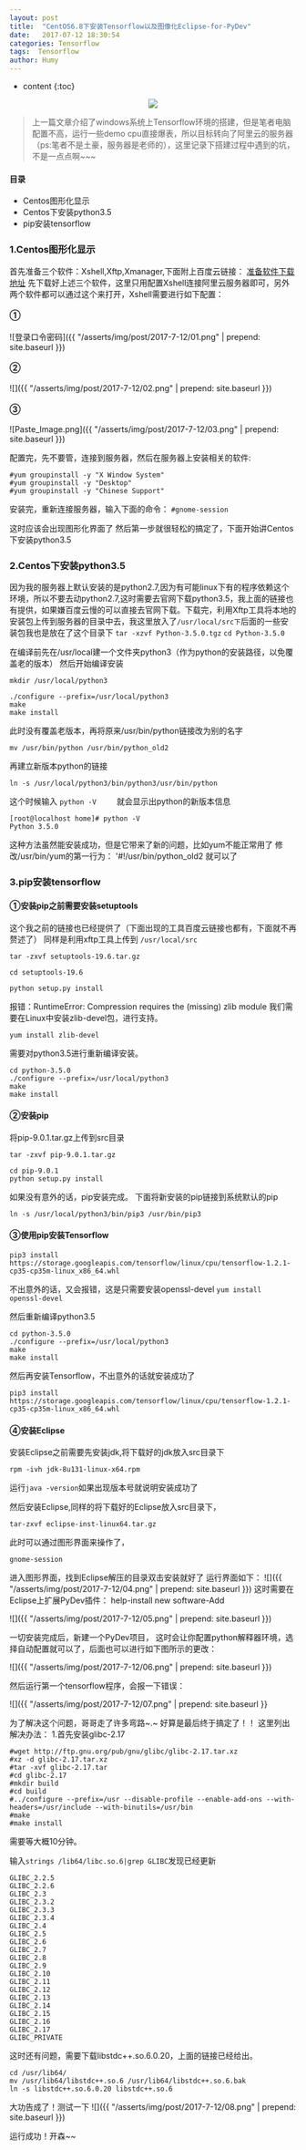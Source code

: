 ```yaml
---
layout: post
title:  "CentOS6.8下安装Tensorflow以及图像化Eclipse-for-PyDev"
date:   2017-07-12 18:30:54
categories: Tensorflow
tags:  Tensorflow
author: Humy
---
```

* content
{:toc}

<center class>
    <img src="{{ "/asserts/img/cover/20.jpg" | prepend: site.baseurl }}"/>
</center>




> 上一篇文章介绍了windows系统上Tensorflow环境的搭建，但是笔者电脑配置不高，运行一些demo cpu直接爆表，所以目标转向了阿里云的服务器（ps:笔者不是土豪，服务器是老师的），这里记录下搭建过程中遇到的坑，不是一点点啊~~~

#### 目录

* Centos图形化显示
* Centos下安装python3.5
* pip安装tensorflow

### 1.Centos图形化显示

首先准备三个软件：Xshell,Xftp,Xmanager,下面附上百度云链接：
[准备软件下载地址](http://pan.baidu.com/s/1eSEdii2)
先下载好上述三个软件，这里只用配置Xshell连接阿里云服务器即可，另外两个软件都可以通过这个来打开，Xshell需要进行如下配置：

#### ①
![登录口令密码]({{ "/asserts/img/post/2017-7-12/01.png" | prepend: site.baseurl }})
 
#### ②
![]({{ "/asserts/img/post/2017-7-12/02.png" | prepend: site.baseurl }})

#### ③
![Paste_Image.png]({{ "/asserts/img/post/2017-7-12/03.png" | prepend: site.baseurl }})

配置完，先不要管，连接到服务器，然后在服务器上安装相关的软件:

```
#yum groupinstall -y "X Window System"
#yum groupinstall -y "Desktop"
#yum groupinstall -y "Chinese Support"
```

安装完，重新连接服务器，输入下面的命令：
`#gnome-session`

这时应该会出现图形化界面了
然后第一步就很轻松的搞定了，下面开始讲Centos下安装python3.5

### 2.Centos下安装python3.5

因为我的服务器上默认安装的是python2.7,因为有可能linux下有的程序依赖这个环境，所以不要去动python2.7,这时需要去官网下载python3.5，我上面的链接也有提供，如果嫌百度云慢的可以直接去官网下载。下载完，利用Xftp工具将本地的安装包上传到服务器的目录中去，我这里放入了`/usr/local/src下`后面的一些安装包我也是放在了这个目录下
`tar -xzvf Python-3.5.0.tgz`
`cd Python-3.5.0`

在编译前先在/usr/local建一个文件夹python3（作为python的安装路径，以免覆盖老的版本）
然后开始编译安装

`mkdir /usr/local/python3`

```
./configure --prefix=/usr/local/python3
make
make install
```

此时没有覆盖老版本，再将原来/usr/bin/python链接改为别的名字

`mv /usr/bin/python /usr/bin/python_old2`

再建立新版本python的链接

`ln -s /usr/local/python3/bin/python3/usr/bin/python`

这个时候输入
`python -V`
　　
就会显示出python的新版本信息

```
[root@localhost home]# python -V
Python 3.5.0
```

这种方法虽然能安装成功，但是它带来了新的问题，比如yum不能正常用了
修改/usr/bin/yum的第一行为：
'#!/usr/bin/python_old2
就可以了

### 3.pip安装tensorflow

#### ①安装pip之前需要安装setuptools

这个我之前的链接也已经提供了（下面出现的工具百度云链接也都有，下面就不再赘述了）
同样是利用xftp工具上传到
`/usr/local/src`

`tar -zxvf setuptools-19.6.tar.gz`

`cd setuptools-19.6`

`python setup.py install`

报错：RuntimeError: Compression requires the (missing) zlib module
我们需要在Linux中安装zlib-devel包，进行支持。

`yum install zlib-devel`

需要对python3.5进行重新编译安装。

```
cd python-3.5.0
./configure --prefix=/usr/local/python3
make
make install
```

#### ②安装pip
将pip-9.0.1.tar.gz上传到src目录

`tar -zxvf pip-9.0.1.tar.gz`

```
cd pip-9.0.1
python setup.py install
```
如果没有意外的话，pip安装完成。
下面将新安装的pip链接到系统默认的pip

`ln -s /usr/local/python3/bin/pip3 /usr/bin/pip3  `

#### ③使用pip安装Tensorflow

```
pip3 install https://storage.googleapis.com/tensorflow/linux/cpu/tensorflow-1.2.1-cp35-cp35m-linux_x86_64.whl
```
不出意外的话，又会报错，这是只需要安装openssl-devel
`yum install openssl-devel`

然后重新编译python3.5

```
cd python-3.5.0
./configure --prefix=/usr/local/python3
make
make install
```

然后再安装Tensorflow，不出意外的话就安装成功了

```
pip3 install https://storage.googleapis.com/tensorflow/linux/cpu/tensorflow-1.2.1-cp35-cp35m-linux_x86_64.whl
```

#### ④安装Eclipse
安装Eclipse之前需要先安装jdk,将下载好的jdk放入src目录下

`rpm -ivh jdk-8u131-linux-x64.rpm`

运行`java -version`如果出现版本号就说明安装成功了

然后安装Eclipse,同样的将下载好的Eclipse放入src目录下，

`tar-zxvf eclipse-inst-linux64.tar.gz`

此时可以通过图形界面来操作了，

`gnome-session`

进入图形界面，找到Eclipse解压的目录双击安装就好了
运行界面如下：
![]({{ "/asserts/img/post/2017-7-12/04.png" | prepend: site.baseurl }})
这时需要在Eclipse上扩展PyDev插件：
help-install new software-Add

![]({{ "/asserts/img/post/2017-7-12/05.png" | prepend: site.baseurl }})


一切安装完成后，新建一个PyDev项目，
这时会让你配置python解释器环境，选择自动配置就可以了，后面也可以进行如下图所示的更改：

![]({{ "/asserts/img/post/2017-7-12/06.png" | prepend: site.baseurl }})

然后运行第一个tensorflow程序，会报一下错误：

![]({{ "/asserts/img/post/2017-7-12/07.png" | prepend: site.baseurl }}

为了解决这个问题，哥哥走了许多弯路~.~
好算是最后终于搞定了！！
这里列出解决办法：
1.首先安装glibc-2.17

```
#wget http://ftp.gnu.org/pub/gnu/glibc/glibc-2.17.tar.xz
#xz -d glibc-2.17.tar.xz
#tar -xvf glibc-2.17.tar
#cd glibc-2.17
#mkdir build
#cd build
#../configure --prefix=/usr --disable-profile --enable-add-ons --with-headers=/usr/include --with-binutils=/usr/bin  
#make
#make install
```

需要等大概10分钟。

输入`strings /lib64/libc.so.6|grep GLIBC`发现已经更新 

```
GLIBC_2.2.5
GLIBC_2.2.6
GLIBC_2.3
GLIBC_2.3.2
GLIBC_2.3.3
GLIBC_2.3.4
GLIBC_2.4
GLIBC_2.5
GLIBC_2.6
GLIBC_2.7
GLIBC_2.8
GLIBC_2.9
GLIBC_2.10
GLIBC_2.11
GLIBC_2.12
GLIBC_2.13
GLIBC_2.14
GLIBC_2.15
GLIBC_2.16
GLIBC_2.17
GLIBC_PRIVATE
```

这时还有问题，需要下载libstdc++.so.6.0.20，上面的链接已经给出。

```
cd /usr/lib64/
mv /usr/lib64/libstdc++.so.6 /usr/lib64/libstdc++.so.6.bak
ln -s libstdc++.so.6.0.20 libstdc++.so.6
```

大功告成了！测试一下
![]({{ "/asserts/img/post/2017-7-12/08.png" | prepend: site.baseurl }})

运行成功！开森~~